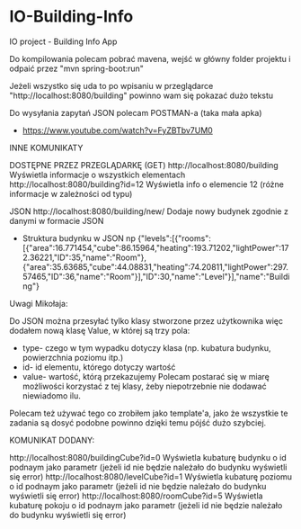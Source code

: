 ﻿# IO-Building-Info
IO project - Building Info App

Do kompilowania polecam pobrać mavena, wejść w główny folder projektu i odpaić przez "mvn spring-boot:run"

Jeżeli wszystko się uda to po wpisaniu w przeglądarce "http://localhost:8080/building" powinno wam się pokazać dużo tekstu

Do wysyłania zapytań JSON polecam POSTMAN-a (taka mała apka)
 - https://www.youtube.com/watch?v=FyZBTbv7UM0


 INNE KOMUNIKATY

DOSTĘPNE PRZEZ PRZEGLĄDARKĘ (GET)
 http://localhost:8080/building                     Wyświetla informacje o wszystkich elementach 
 http://localhost:8080/building?id=12               Wyświetla info o elemencie 12 (różne informacje w zależności od typu)


JSON
http://localhost:8080/building/new/                 Dodaje nowy budynek zgodnie z danymi w formacie JSON
  + Struktura budynku w JSON
  np {"levels":[{"rooms":[{"area":16.771454,"cube":86.15964,"heating":193.71202,"lightPower":172.36221,"ID":35,"name":"Room"},{"area":35.63685,"cube":44.08831,"heating":74.20811,"lightPower":297.57465,"ID":36,"name":"Room"}],"ID":30,"name":"Level"}],"name":"Building"}

Uwagi Mikołaja:

Do JSON można przesyłać tylko klasy stworzone przez użytkownika więc dodałem nową klasę Value, w której są trzy pola:
 - type- czego w tym wypadku dotyczy klasa (np. kubatura budynku, powierzchnia poziomu itp.)
 - id- id elementu, którego dotyczy wartość
 - value- wartość, którą przekazujemy
Polecam postarać się w miarę możliwości korzystać z tej klasy, żeby niepotrzebnie nie dodawać niewiadomo ilu.

Polecam też używać tego co zrobiłem jako template'a, jako że wszystkie te zadania są dosyć podobne powinno dzięki temu pójść dużo szybciej.

KOMUNIKAT DODANY:

 http://localhost:8080/buildingCube?id=0		Wyświetla kubaturę budynku o id podnaym jako parametr (jeżeli id nie będzie należało do budynku wyświetli się error)
 http://localhost:8080/levelCube?id=1			Wyświetla kubaturę poziomu o id podnaym jako parametr (jeżeli id nie będzie należało do budynku wyświetli się error)
 http://localhost:8080/roomCube?id=5			Wyświetla kubaturę pokoju o id podnaym jako parametr (jeżeli id nie będzie należało do budynku wyświetli się error)